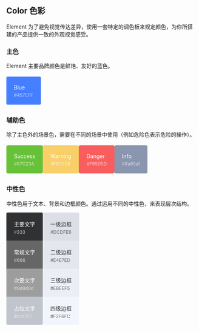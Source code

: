 <style lang="less">
  .demo-color-box {
    border-radius: 4px;
    padding: 20px;
    margin: 5px 0;
    height: 74px;
    box-sizing: border-box;
    color: #fff;
    font-size: 14px;

    & .value {
      font-size: 12px;
      opacity: 0.69;
      line-height: 24px;
    }
  }
  .demo-color-box-group {
    .demo-color-box {
      border-radius: 0;
      margin: 0;
    }
    .demo-color-box:first-child {
      border-radius: 4px 4px 0 0;
    }
    .demo-color-box:last-child {
      border-radius: 0 0 4px 4px;
    }
  }
  .bg-blue {
    background-color: #457EFF;
  }

  .bg-success {
    background-color: #67C23A;
  }
  .bg-warning {
    background-color: #F8CF68;
  }
  .bg-danger {
    background-color: #F95D5D;
  }
  .bg-info {
    background-color: #8a95af;
  }

  .bg-text-primary {
    background-color: #303133;
  }
  .bg-text-regular {
    background-color: #666;
  }
  .bg-text-secondary {
    background-color: #9d9d9d;
  }
  .bg-text-placeholder {
    background-color: #c0c4cc;
  }

  .bg-border-base {
    background-color: #dcdfe6;
  }
  .bg-border-light {
    background-color: #e4e7ed;
  }
  .bg-border-lighter {
    background-color: #ebeef5;
  }
  .bg-border-extra-light {
    background-color: #f2f6fc;
  }

  [class*=" bg-border-"] {
    color: #303133;
  }

  .ui-row {
    display: flex;
    &-item {
      padding: 10px;
      flex-grow: 1;
      max-width: 300px;
    }
  }
</style>

## Color 色彩

Element 为了避免视觉传达差异，使用一套特定的调色板来规定颜色，为你所搭建的产品提供一致的外观视觉感受。

### 主色

Element 主要品牌颜色是鲜艳、友好的蓝色。

<div class="ui-row">
  <div  class="ui-row-item" >
    <div class="demo-color-box bg-blue">Blue<div class="value">#457EFF</div></div>
  </div>
</div>

### 辅助色

除了主色外的场景色，需要在不同的场景中使用（例如危险色表示危险的操作）。

<div class="ui-row">
  <div  class="ui-row-item" >
    <div class="demo-color-box bg-success">Success<div class="value">#67C23A</div></div>
  </div>
  <div  class="ui-row-item" >
    <div class="demo-color-box bg-warning">Warning<div class="value">#F8CF68</div></div>
  </div>
  <div  class="ui-row-item" >
    <div class="demo-color-box bg-danger">Danger<div class="value">#F95D5D</div></div>
  </div>
  <div  class="ui-row-item" >
    <div class="demo-color-box bg-info">Info<div class="value">#8a95af</div></div>
  </div>
</div>

### 中性色

中性色用于文本、背景和边框颜色。通过运用不同的中性色，来表现层次结构。

<div class="ui-row">
  <div  class="ui-row-item" >
    <div class="demo-color-box-group">
      <div class="demo-color-box bg-text-primary">主要文字<div class="value">#333</div></div>
      <div class="demo-color-box bg-text-regular">常规文字<div class="value">#666</div></div>
      <div class="demo-color-box bg-text-secondary">次要文字<div class="value">#9d9d9d</div></div>
      <div class="demo-color-box bg-text-placeholder">占位文字<div class="value">#c7c7c7</div></div>
    </div>
  </div>
  <div  class="ui-row-item" >
    <div class="demo-color-box-group">
      <div class="demo-color-box bg-border-base">一级边框<div class="value">#DCDFE6</div></div>
      <div class="demo-color-box bg-border-light">二级边框<div class="value">#E4E7ED</div></div>
      <div class="demo-color-box bg-border-lighter">三级边框<div class="value">#EBEEF5</div></div>
      <div class="demo-color-box bg-border-extra-light">四级边框<div class="value">#F2F6FC</div></div>
    </div>
  </div>
</div>
